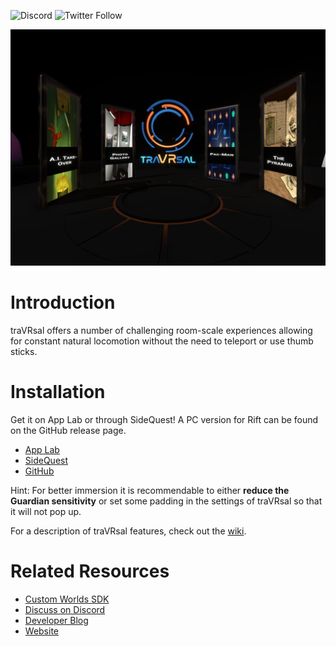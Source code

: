 ![Discord](https://img.shields.io/discord/653315487437946880)
![Twitter Follow](https://img.shields.io/twitter/follow/traVRsal_Robert?style=flat-square)

![Cover](/images/Cover.png)

# Introduction

traVRsal offers a number of challenging room-scale experiences allowing for constant natural locomotion without the need to teleport or use thumb sticks.

# Installation

Get it on App Lab or through SideQuest! A PC version for Rift can be found on the GitHub release page.

* [App Lab](https://www.oculus.com/experiences/quest/3381040775329400/)
* [SideQuest](https://sdq.st/a-449)
* [GitHub](https://github.com/WetzoldStudios/traVRsal/releases)

Hint: For better immersion it is recommendable to either **reduce the Guardian sensitivity** or set some padding in the settings of traVRsal so that it will not pop up.

For a description of traVRsal features, check out the [wiki](https://github.com/WetzoldStudios/traVRsal/wiki).
  
# Related Resources

* [Custom Worlds SDK](https://github.com/WetzoldStudios/traVRsal-sdk)
* [Discuss on Discord](https://discord.gg/67fNz4F)
* [Developer Blog](https://blog.wetzold.com/)
* [Website](https://www.travrsal.com)